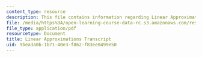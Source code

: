 ```yaml
---
content_type: resource
description: This file contains information regarding Linear Approximations.
file: /media/https%3A/open-learning-course-data-rc.s3.amazonaws.com/res-tll-004-stem-concept-videos-fall-2013/9bea3a0b1b7140e3f862f83ee0499e50_MITRES_TLL-004F13_LinearAp.pdf
file_type: application/pdf
resourcetype: Document
title: Linear Approximations Transcript
uid: 9bea3a0b-1b71-40e3-f862-f83ee0499e50
---
```

